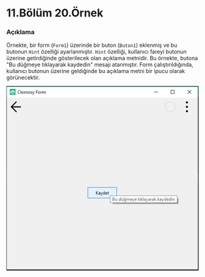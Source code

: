 # 11.Bölüm 20.Örnek

### Açıklama

Örnekte, bir form (`Form1`) üzerinde bir buton (`Buton1`) eklenmiş ve bu butonun `Hint` özelliği ayarlanmıştır. `Hint` özelliği, kullanıcı fareyi butonun üzerine getirdiğinde gösterilecek olan açıklama metnidir. Bu örnekte, butona "Bu düğmeye tıklayarak kaydedin" mesajı atanmıştır. Form çalıştırıldığında, kullanıcı butonun üzerine geldiğinde bu açıklama metni bir ipucu olarak görünecektir.

![Bolum 11-Örnek 20](Bolum11_Ornek20.png)